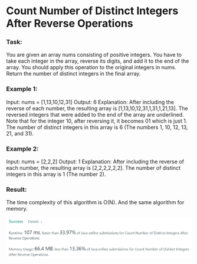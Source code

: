 # Count Number of Distinct Integers After Reverse Operations

### Task:

You are given an array nums consisting of positive integers.
You have to take each integer in the array, reverse its digits, and add it to the end of the array. You should apply 
this operation to the original integers in nums.
Return the number of distinct integers in the final array.

### Example 1:

Input: nums = [1,13,10,12,31]
Output: 6
Explanation: After including the reverse of each number, the resulting array is [1,13,10,12,31,1,31,1,21,13].
The reversed integers that were added to the end of the array are underlined. Note that for the integer 10, 
after reversing it, it becomes 01 which is just 1.
The number of distinct integers in this array is 6 (The numbers 1, 10, 12, 13, 21, and 31).

### Example 2:

Input: nums = [2,2,2]
Output: 1
Explanation: After including the reverse of each number, the resulting array is [2,2,2,2,2,2].
The number of distinct integers in this array is 1 (The number 2).

### Result:

The time complexity of this algorithm is O(N). And the same algorithm for memory.

![img.png](img.png)